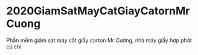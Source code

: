 # 2020GiamSatMayCatGiayCatornMrCuong
Phần mềm giám sát máy cắt giấy carton Mr Cường, nhà máy giấy hợp phát củ chi
